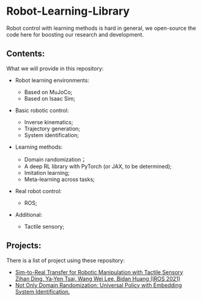 # Robot-Learning-Library

Robot control with learning methods is hard in general, we open-source the code here for boosting our research and development.

## Contents:
What we will provide in this repository:
* Robot learning environments: 
  * Based on MuJoCo;
  * Based on Isaac Sim;

* Basic robotic control:
  * Inverse kinematics;
  * Trajectory generation;
  * System identification;

* Learning methods:
  * Domain randomization；
  * A deep RL library with PyTorch (or JAX, to be determined);
  * Imitation learning;
  * Meta-learning across tasks;
 
* Real robot control:
  * ROS;

* Additional:
  * Tactile sensory;

## Projects:
There is a list of project using these repository:
* [Sim-to-Real Transfer for Robotic Manipulation with Tactile Sensory Zihan Ding, Ya-Yen Tsai, Wang Wei Lee, Bidan Huang (IROS 2021)](https://github.com/quantumiracle/Robotic_Door_Opening_with_Tactile_Simulation)
* [Not Only Domain Randomization: Universal Policy with Embedding System Identification.](https://github.com/quantumiracle/UPESI)
